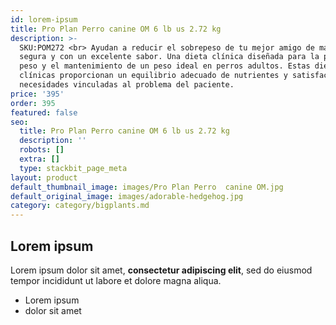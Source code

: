 ```yaml
---
id: lorem-ipsum
title: Pro Plan Perro canine OM 6 lb us 2.72 kg
description: >-
  SKU:POM272 <br> Ayudan a reducir el sobrepeso de tu mejor amigo de manera
  segura y con un excelente sabor. Una dieta clínica diseñada para la pérdida de
  peso y el mantenimiento de un peso ideal en perros adultos. Estas dietas
  clínicas proporcionan un equilibrio adecuado de nutrientes y satisfacen las
  necesidades vinculadas al problema del paciente.
price: '395'
order: 395
featured: false
seo:
  title: Pro Plan Perro canine OM 6 lb us 2.72 kg
  description: ''
  robots: []
  extra: []
  type: stackbit_page_meta
layout: product
default_thumbnail_image: images/Pro Plan Perro  canine OM.jpg
default_original_image: images/adorable-hedgehog.jpg
category: category/bigplants.md
---
```

## Lorem ipsum

Lorem ipsum dolor sit amet, **consectetur adipiscing elit**, sed do eiusmod tempor incididunt ut labore et dolore magna aliqua.

- Lorem ipsum
- dolor sit amet
